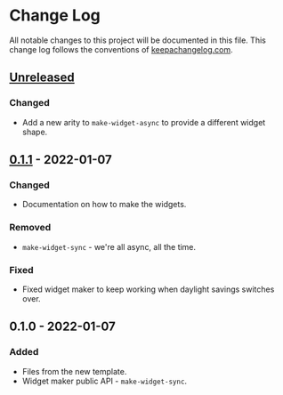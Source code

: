 # Change Log
All notable changes to this project will be documented in this file. This change log follows the conventions of [keepachangelog.com](http://keepachangelog.com/).

## [Unreleased]
### Changed
- Add a new arity to `make-widget-async` to provide a different widget shape.

## [0.1.1] - 2022-01-07
### Changed
- Documentation on how to make the widgets.

### Removed
- `make-widget-sync` - we're all async, all the time.

### Fixed
- Fixed widget maker to keep working when daylight savings switches over.

## 0.1.0 - 2022-01-07
### Added
- Files from the new template.
- Widget maker public API - `make-widget-sync`.

[Unreleased]: https://github.com/your-name/parse-n-sort/compare/0.1.1...HEAD
[0.1.1]: https://github.com/your-name/parse-n-sort/compare/0.1.0...0.1.1

